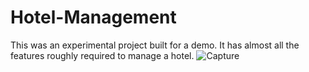 # Hotel-Management
This was an experimental project built for a demo. It has almost all the features roughly required to manage a hotel.
![Capture](C:\Users\India\Desktop)
